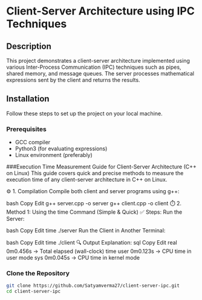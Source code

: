# Client-Server Architecture using IPC Techniques

## Description
This project demonstrates a client-server architecture implemented using various Inter-Process Communication (IPC) techniques such as pipes, shared memory, and message queues. The server processes mathematical expressions sent by the client and returns the results.

## Installation
Follow these steps to set up the project on your local machine.

### Prerequisites
- GCC compiler
- Python3 (for evaluating expressions)
- Linux environment (preferably)

###Execution Time Measurement Guide for Client-Server Architecture (C++ on Linux)
This guide covers quick and precise methods to measure the execution time of any client-server architecture in C++ on Linux.

⚙️ 1. Compilation
Compile both client and server programs using g++:

bash
Copy
Edit
g++ server.cpp -o server
g++ client.cpp -o client
⏱️ 2. Method 1: Using the time Command (Simple & Quick)
✅ Steps:
Run the Server:

bash
Copy
Edit
time ./server
Run the Client in Another Terminal:

bash
Copy
Edit
time ./client
🔍 Output Explanation:
sql
Copy
Edit
real    0m0.456s  → Total elapsed (wall-clock) time
user    0m0.123s  → CPU time in user mode
sys     0m0.045s  → CPU time in kernel mode

### Clone the Repository
```sh
git clone https://github.com/Satyamverma27/client-server-ipc.git
cd client-server-ipc


